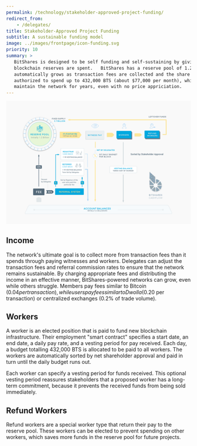 ```yaml
---
permalink: /technology/stakeholder-approved-project-funding/
redirect_from:
    - /delegates/
title: Stakeholder-Approved Project Funding
subtitle: A sustainable funding model
image: ../images/frontpage/icon-funding.svg
priority: 10
summary: >
   BitShares is designed to be self funding and self-sustaining by giving the stakeholders the power to direct where
   blockchain reserves are spent.   BitShares has a reserve pool of 1.2 billion BTS (about $8 million dollars) that
   automatically grows as transaction fees are collected and the share price rises.   Each day, the blockchain is
   authorized to spend up to 432,000 BTS (about $77,000 per month), which is enough to hire a small team to
   maintain the network for years, even with no price appriciation.
---
```


<img class="img-responsive img-thumbnail" src="/images/cashflow.png"/>

## Income

The network's ultimate goal is to collect more from transaction fees than it spends through paying witnesses and
workers.   Delegates can adjust the transaction fees and referral commission rates to ensure that the network
remains sustainable. By charging appropriate fees and distributing the income in an effective manner,
BitShares-powered networks can grow, even while others struggle. Members pay fees similar to Bitcoin ($0.04 per
transaction), while users pay fees similar to Dwolla ($0.20 per transaction) or centralized exchanges (0.2% of
trade volume).

## Workers
A worker is an elected position that is paid to fund new blockchain infrastructure.  Their employment "smart contract"
specifies a start date, an end date, a daily pay rate, and a vesting period for pay received. Each
day, a budget totalling 432,000 BTS is allocated to be paid to all workers.  The workers are automatically sorted by net
shareholder approval and paid in turn until the daily budget runs out.

Each worker can specify a vesting period for funds received.  This optional vesting period reassures stakeholders
that a proposed worker has a long-term commitment, because it prevents the received funds from being sold immediately.

## Refund Workers

Refund workers are a special worker type that return their pay to the reserve pool.  These workers can be
elected to prevent spending on other workers, which saves more funds in the reserve pool for future projects.
